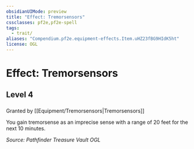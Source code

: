 ```yaml
---
obsidianUIMode: preview
title: "Effect: Tremorsensors"
cssclasses: pf2e,pf2e-spell
tags:
  - trait/
aliases: "Compendium.pf2e.equipment-effects.Item.uHZ23fBG9HIdK5ht"
license: OGL
---
```

# Effect: Tremorsensors
## Level 4
### 






Granted by [[Equipment/Tremorsensors|Tremorsensors]]

You gain tremorsense as an imprecise sense with a range of 20 feet for the next 10 minutes.

*Source: Pathfinder Treasure Vault*
*OGL*